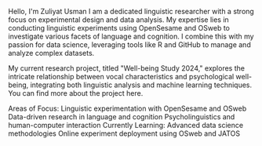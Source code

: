 Hello, I'm Zuliyat Usman
I am a dedicated linguistic researcher with a strong focus on experimental design and data analysis. My expertise lies in conducting linguistic experiments using OpenSesame and OSweb to investigate various facets of language and cognition. I combine this with my passion for data science, leveraging tools like R and GitHub to manage and analyze complex datasets.

My current research project, titled "Well-being Study 2024," explores the intricate relationship between vocal characteristics and psychological well-being, integrating both linguistic analysis and machine learning techniques. You can find more about the project here.

Areas of Focus:
Linguistic experimentation with OpenSesame and OSweb
Data-driven research in language and cognition
Psycholinguistics and human-computer interaction
Currently Learning:
Advanced data science methodologies
Online experiment deployment using OSweb and JATOS

<!---
zully-ba/zully-ba is a ✨ special ✨ repository because its `README.md` (this file) appears on your GitHub profile.
You can click the Preview link to take a look at your changes.
--->
